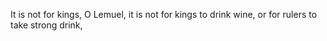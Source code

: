 It is not for kings, O Lemuel, it is not for kings to drink wine, or for rulers to take strong drink,
